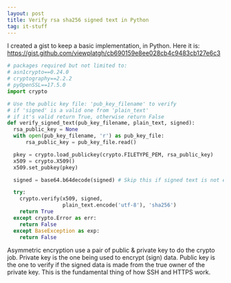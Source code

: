 ```yaml
---
layout: post
title: Verify rsa sha256 signed text in Python
tag: it-stuff
---
```


I created a gist to keep a basic implementation, in Python. Here it is: https://gist.github.com/viewplatgh/cb690159e8ee028cb4c9483cb127e6c3

```python
# packages required but not limited to:
# asn1crypto==0.24.0
# cryptography==2.2.2
# pyOpenSSL==17.5.0
import crypto

# Use the public key file: 'pub_key_filename' to verify
# if 'signed' is a valid one from 'plain_text'
# if it's valid return True, otherwise return False
def verify_signed_text(pub_key_filename, plain_text, signed):
  rsa_public_key = None
  with open(pub_key_filename, 'r') as pub_key_file:
      rsa_public_key = pub_key_file.read()

  pkey = crypto.load_publickey(crypto.FILETYPE_PEM, rsa_public_key)
  x509 = crypto.X509()
  x509.set_pubkey(pkey)

  signed = base64.b64decode(signed) # Skip this if signed text is not encoded

  try:
    crypto.verify(x509, signed,
                  plain_text.encode('utf-8'), 'sha256')
    return True
  except crypto.Error as err:
    return False
  except BaseException as exp:
    return False
```

Asymmetric encryption use a pair of public & private key to do the crypto job. Private key is the one being used to encrypt (sign) data. Public key is the one to verify if the signed data is made from the true owner of the private key. This is the fundamental thing of how SSH and HTTPS work.
